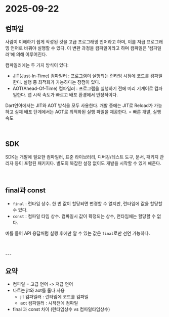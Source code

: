 # 2025-09-22

## 컴파일
사람이 이해하기 쉽게 작성된 것을 고급 프로그래밍 언어라고 하며, 이를 저급 프로그래밍 언어로 바꿔야 실행할 수 있다. 이 변환 과정을 컴파일이라고 하며 컴파일은 '컴파일러'에 의해 이루어진다.

컴파일러에는 두 가지 방식이 있다:
- JIT(Just-In-Time) 컴파일러 : 프로그램이 실행되는 런타임 시점에 코드를 컴파일한다. 실행 중 최적화가 가능하다는 장점이 있다.  
- AOT(Ahead-Of-Time) 컴파일러 : 프로그램을 실행하기 전에 미리 기계어로 컴파일한다. 앱 시작 속도가 빠르고 배포 환경에서 안정적이다.  

Dart언어에서는 JIT와 AOT 방식을 모두 사용한다. 개발 중에는 JIT로 Reload가 가능하고 실제 배포 단계에서는 AOT로 최적화된 실행 파일을 제공한다.
= 빠른 개발, 실행 속도

<br>

## SDK
SDK는 개발에 필요한 컴파일러, 표준 라이브러리, 디버깅/테스트 도구, 문서, 패키지 관리자 등이 포함된 패키지다. 별도의 복잡한 설정 없이도 개발을 시작할 수 있게 해준다.

<br>

## final과 const
- `final` : 런타임 상수. 한 번 값이 할당되면 변경할 수 없지만, 런타임에 값을 할당할 수 있다.
- `const` : 컴파일 타임 상수. 컴파일시 값이 확정되는 상수, 런타임에는 할당할 수 없다.

예를 들어 API 응답처럼 실행 후에만 알 수 있는 값은 `final`로만 선언 가능하다.


<br>
<br>
---

## 요약
- 컴파일 = 고급 언어 -> 저급 언어
- 다트는 jit와 aot를 둘다 사용
  - jit 컴파일러 : 런타임에 코드를 컴파일
  - aot 컴파일러 : 시작전에 컴파일
- final 과 const 차이 (런타임상수 vs 컴파일타임상수)
